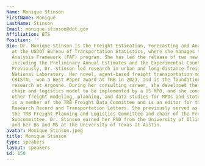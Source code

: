 ```yaml
---
Name: Monique Stinson
FirstName: Monique
LastName: Stinson
Email: monique.stinson@dot.gov
Affiliation: BTS
Position: ''
Bio: Dr. Monique Stinson is the Freight Estimation, Forecasting and Analysis Manager
  at the USDOT Bureau of Transportation Statistics, where she manages the Freight
  Analysis Framework (FAF) program. She has led the release of two new FAF products
  including the Preliminary Annual Estimates and the Experimental County-Level Flows.
  Previously, Dr. Stinson led research in urban and long-distance freight at Argonne
  National Laboratory. Her novel, agent-based freight transportation model--called
  CRISTAL--won a Best Paper award at TRB in 2023, and is the foundation for continuing
  research at Argonne. During her consulting career, she developed the first supply
  chain and logistics model to be implemented by a US MPO, and she conducted many
  other freight modeling, planning, and data studies for MPOs and states. Dr. Stinson
  is a member of the TRB Freight Data Committee and is an editor for the Transportation
  Research Record and Transportation Letters. She previously served as a member of
  the TRB Freight Planning and Logistics Committee and chair of the Freight Modeling
  Subcommittee. Dr. Stinson earned her PhD from the University of Illinois at Chicago
  and her BS and MS at the University of Texas at Austin.
avatar: Monique Stinson.jpeg
title: Monique Stinson
type: speakers
layout: speakers
id: 150
---
```


